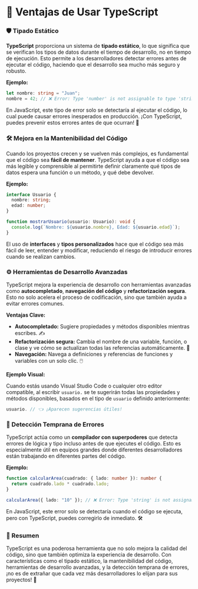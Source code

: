 # 🌟 Ventajas de Usar TypeScript

### 🛡️ Tipado Estático

**TypeScript** proporciona un sistema de **tipado estático**, lo que significa que se verifican los tipos de datos durante el tiempo de desarrollo, no en tiempo de ejecución. Esto permite a los desarrolladores detectar errores antes de ejecutar el código, haciendo que el desarrollo sea mucho más seguro y robusto. 

**Ejemplo:**

```typescript
let nombre: string = "Juan";
nombre = 42; // ❌ Error: Type 'number' is not assignable to type 'string'.
```

En JavaScript, este tipo de error solo se detectaría al ejecutar el código, lo cual puede causar errores inesperados en producción. ¡Con TypeScript, puedes prevenir estos errores antes de que ocurran! 🚀

### 🛠️ Mejora en la Mantenibilidad del Código

Cuando los proyectos crecen y se vuelven más complejos, es fundamental que el código sea **fácil de mantener**. TypeScript ayuda a que el código sea más legible y comprensible al permitirte definir claramente qué tipos de datos espera una función o un método, y qué debe devolver. 

**Ejemplo:**

```typescript
interface Usuario {
  nombre: string;
  edad: number;
}

function mostrarUsuario(usuario: Usuario): void {
  console.log(`Nombre: ${usuario.nombre}, Edad: ${usuario.edad}`);
}
```

El uso de **interfaces** y **tipos personalizados** hace que el código sea más fácil de leer, entender y modificar, reduciendo el riesgo de introducir errores cuando se realizan cambios.

### ⚙️ Herramientas de Desarrollo Avanzadas

TypeScript mejora la experiencia de desarrollo con herramientas avanzadas como **autocompletado**, **navegación del código** y **refactorización segura**. Esto no solo acelera el proceso de codificación, sino que también ayuda a evitar errores comunes.

**Ventajas Clave:**

  - **Autocompletado:** Sugiere propiedades y métodos disponibles mientras escribes. ✍️
  - **Refactorización segura:** Cambia el nombre de una variable, función, o clase y ve cómo se actualizan todas las referencias automáticamente. 🔄
  - **Navegación:** Navega a definiciones y referencias de funciones y variables con un solo clic. 🖱️

**Ejemplo Visual:**

Cuando estás usando Visual Studio Code o cualquier otro editor compatible, al escribir `usuario.` se te sugerirán todas las propiedades y métodos disponibles, basados en el tipo de `usuario` definido anteriormente:

```typescript
usuario. // 👈 ¡Aparecen sugerencias útiles!
```

### 🚨 Detección Temprana de Errores

TypeScript actúa como un **compilador con superpoderes** que detecta errores de lógica y tipo incluso antes de que ejecutes el código. Esto es especialmente útil en equipos grandes donde diferentes desarrolladores están trabajando en diferentes partes del código.

**Ejemplo:**

```typescript
function calcularArea(cuadrado: { lado: number }): number {
  return cuadrado.lado * cuadrado.lado;
}

calcularArea({ lado: "10" }); // ❌ Error: Type 'string' is not assignable to type 'number'.
```

En JavaScript, este error solo se detectaría cuando el código se ejecuta, pero con TypeScript, puedes corregirlo de inmediato. 🛠️

### 🌟 Resumen

TypeScript es una poderosa herramienta que no solo mejora la calidad del código, sino que también optimiza la experiencia de desarrollo. Con características como el tipado estático, la mantenibilidad del código, herramientas de desarrollo avanzadas, y la detección temprana de errores, ¡no es de extrañar que cada vez más desarrolladores lo elijan para sus proyectos! 🚀